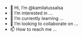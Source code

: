 - 👋 Hi, I’m @kamilatussalsa
- 👀 I’m interested in ...
- 🌱 I’m currently learning ...
- 💞️ I’m looking to collaborate on ...
- 📫 How to reach me ...

<!---
kamilatussalsa/kamilatussalsa is a ✨ special ✨ repository because its `README.md` (this file) appears on your GitHub profile.
You can click the Preview link to take a look at your changes.
--->
